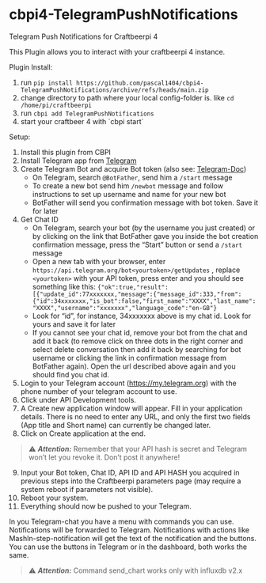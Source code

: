 # cbpi4-TelegramPushNotifications
Telegram Push Notifications for Craftbeerpi 4

This Plugin allows you to interact with your craftbeerpi 4 instance.

Plugin Install:
1. run `pip install https://github.com/pascal1404/cbpi4-TelegramPushNotifications/archive/refs/heads/main.zip`
2. change directory to path where your local config-folder is. like `cd /home/pi/craftbeerpi`
3. run `cbpi add TelegramPushNotifications`
4. start your craftbeer 4 with ´cbpi start´

Setup:
1. Install this plugin from CBPI
2. Install Telegram app from [Telegram](https://telegram.org/)
3. Create Telegram Bot and acquire Bot token (also see: [Telegram-Doc](https://core.telegram.org/bots#6-botfather))
    * On Telegram, search `@BotFather`, send him a `/start` message
    * To create a new bot send him `/newbot` message and follow instructions to set up username and name for your new bot
    * BotFather will send you confirmation message with bot token. Save it for later
4. Get Chat ID
    * On Telegram, search your bot (by the username you just created) or by clicking on the link that BotFather gave you inside the bot creation confirmation message, press the “Start” button or send a `/start` message
    * Open a new tab with your browser, enter `https://api.telegram.org/bot<yourtoken>/getUpdates` , replace `<yourtoken>` with your API token, press enter and you should see something like this:
    ```{"ok":true,"result":[{"update_id":77xxxxxxx,"message":{"message_id":333,"from":{"id":34xxxxxxx,"is_bot":false,"first_name":"XXXX","last_name":"XXXX","username":"xxxxxxx","language_code":"en-GB"}```
    * Look for “id”, for instance, 34xxxxxxx above is my chat id. Look for yours and save it for later
    * If you cannot see your chat id, remove your bot from the chat and add it back (to remove click on three dots in the right corner and select delete conversation then add it back by searching for bot username or clicking the link in confirmation message from BotFather again). Open the url described above again and you should find you chat id.
5. Login to your Telegram account (https://my.telegram.org) with the phone number of your telegram account to use.
6. Click under API Development tools.
7. A Create new application window will appear. Fill in your application details. There is no need to enter any URL, and only the first two fields (App title and Short name) can currently be changed later.
8. Click on Create application at the end. 
> :warning: **_Attention:_** Remember that your API hash is secret and Telegram won’t let you revoke it. Don’t post it anywhere!

9. Input your Bot token, Chat ID, API ID and API HASH you acquired in previous steps into the Craftbeerpi parameters page (may require a system reboot if parameters not visible).
10. Reboot your system.
11. Everything should now be pushed to your Telegram.

In you Telegram-chat you have a menu with commands you can use. 
Notifications will be forwarded to Telegram.
Notifications with actions like MashIn-step-notification will get the text of the notification and the buttons. You can use the buttons in Telegram or in the dashboard, both works the same.

> :warning: **_Attention:_** Command send_chart works only with influxdb v2.x
